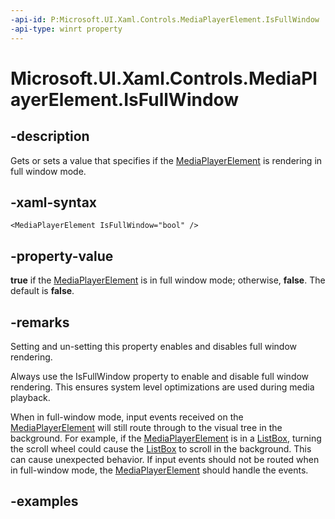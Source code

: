```yaml
---
-api-id: P:Microsoft.UI.Xaml.Controls.MediaPlayerElement.IsFullWindow
-api-type: winrt property
---
```


# Microsoft.UI.Xaml.Controls.MediaPlayerElement.IsFullWindow

<!--
public bool IsFullWindow { get; set; }
-->


## -description
Gets or sets a value that specifies if the [MediaPlayerElement](mediaplayerelement.md) is rendering in full window mode.


## -xaml-syntax
```xaml
<MediaPlayerElement IsFullWindow="bool" />
```


## -property-value
**true** if the [MediaPlayerElement](mediaplayerelement.md) is in full window mode; otherwise, **false**. The default is **false**.

## -remarks
Setting and un-setting this property enables and disables full window rendering.

Always use the IsFullWindow property to enable and disable full window rendering. This ensures system level optimizations are used during media playback.

When in full-window mode, input events received on the [MediaPlayerElement](mediaplayerelement.md) will still route through to the visual tree in the background. For example, if the [MediaPlayerElement](mediaplayerelement.md) is in a [ListBox](listbox.md), turning the scroll wheel could cause the [ListBox](listbox.md) to scroll in the background. This can cause unexpected behavior. If input events should not be routed when in full-window mode, the [MediaPlayerElement](mediaplayerelement.md) should handle the events.

## -examples


